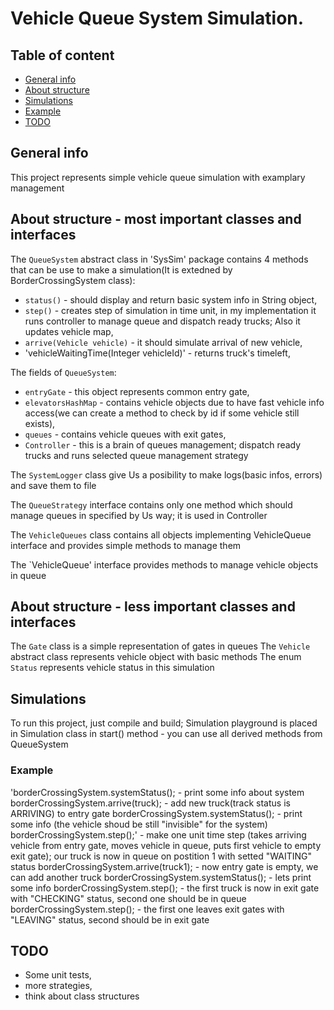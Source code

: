 # Vehicle Queue System Simulation.
## Table of content
* [General info](#general-info)
* [About structure](#about-structue)
* [Simulations](#simulations)
* [Example](#example)
* [TODO](#TODO)

## General info
This project represents simple vehicle queue simulation with examplary management
	
## About structure - most important classes and interfaces
The `QueueSystem` abstract class in 'SysSim' package contains 4 methods that can be use to make a simulation(It is extedned by BorderCrossingSystem class):
* `status()` - should display and return basic system info in String object,
* `step()` - creates step of simulation in time unit, in my implementation it runs controller to manage queue and dispatch ready trucks; Also it updates vehicle map,
* `arrive(Vehicle vehicle)` - it should simulate arrival of new vehicle,
* 'vehicleWaitingTime(Integer vehicleId)' - returns truck's timeleft,

The fields of `QueueSystem`:
* `entryGate` - this object represents common entry gate, 
* `elevatorsHashMap` - contains vehicle objects due to have fast vehicle info access(we can create a method to check by id if some vehicle still exists),
* `queues` - contains vehicle queues with exit gates,
* `Controller` - this is a brain of queues management; dispatch ready trucks and runs selected queue management strategy

The `SystemLogger` class give Us a posibility to make logs(basic infos, errors) and save them to file

The `QueueStrategy` interface contains only one method which should manage queues in specified by Us way; it is used in Controller

The `VehicleQueues` class contains all objects implementing VehicleQueue interface and provides simple methods to manage them

The `VehicleQueue' interface provides methods to manage vehicle objects in queue 

## About structure - less important classes and interfaces
The `Gate` class is a simple representation of gates in queues
The `Vehicle` abstract class represents vehicle object with basic methods
The enum `Status` represents vehicle status in this simulation

## Simulations
To run this project, just compile and build; Simulation playground is placed in Simulation class in start() method - you can use all derived methods from QueueSystem

### Example
'borderCrossingSystem.systemStatus();  - print some info about system
borderCrossingSystem.arrive(truck);   - add new truck(track status is ARRIVING) to entry gate
borderCrossingSystem.systemStatus();  - print some info (the vehicle shoud be still "invisible" for the system)
borderCrossingSystem.step();'          - make one unit time step (takes arriving vehicle from entry gate,
                                        moves vehicle in queue, puts first vehicle to empty exit gate);
                                        our truck is now in queue on postition 1 with setted "WAITING" status
borderCrossingSystem.arrive(truck1);  - now entry gate is empty, we can add another truck
borderCrossingSystem.systemStatus();  - lets print some info
borderCrossingSystem.step();          - the first truck is now in exit gate with "CHECKING" status, second one should be in queue
borderCrossingSystem.step();          - the first one leaves exit gates with "LEAVING" status, second should be in exit gate

## TODO
- Some unit tests,
- more strategies,
- think about class structures
